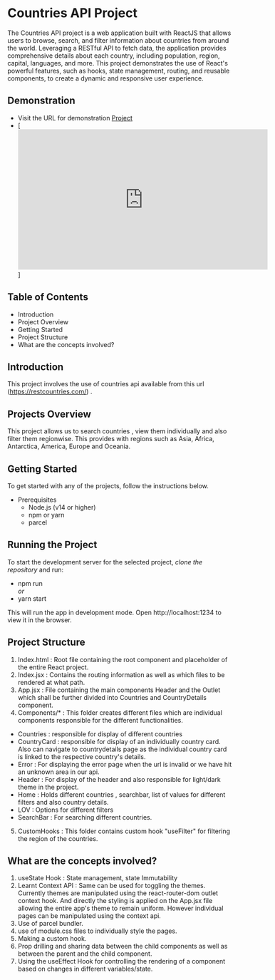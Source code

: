 # Countries API Project

The Countries API project is a web application built with ReactJS that allows users to browse, search, and filter information about countries from around the world. Leveraging a RESTful API to fetch data, the application provides comprehensive details about each country, including population, region, capital, languages, and more. This project demonstrates the use of React's powerful features, such as hooks, state management, routing, and reusable components, to create a dynamic and responsive user experience.

## Demonstration

- Visit the URL for demonstration [Project](https://www.youtube.com/watch?v=3JZaZKSXZAI)
- [<iframe width="560" height="315" src="https://www.youtube.com/embed/3JZaZKSXZAI?si=OR_1GioNpW08u296" title="YouTube video player" frameborder="0" allow="accelerometer; autoplay; clipboard-write; encrypted-media; gyroscope; picture-in-picture; web-share" referrerpolicy="strict-origin-when-cross-origin" allowfullscreen></iframe>]

## Table of Contents

- Introduction
- Project Overview
- Getting Started
- Project Structure
- What are the concepts involved?

## Introduction

This project involves the use of countries api available from this url (https://restcountries.com/) .

## Projects Overview

This project allows us to search countries , view them individually and also filter them regionwise. This provides with regions such as Asia, Africa, Antarctica, America, Europe and Oceania.

## Getting Started

To get started with any of the projects, follow the instructions below.

- Prerequisites
  - Node.js (v14 or higher)
  - npm or yarn
  - parcel

## Running the Project

To start the development server for the selected project,
_clone the repository_ and run:

- npm run  
  _or_
- yarn start

This will run the app in development mode. Open http://localhost:1234 to view it in the browser.

## Project Structure

1. Index.html : Root file containing the root component and placeholder of the entire React project.
2. Index.jsx : Contains the routing information as well as which files to be rendered at what path.
3. App.jsx : File containing the main components Header and the Outlet which shall be further divided into Countries and CountryDetails component.
4. Components/\* : This folder creates different files which are individual components responsible for the different functionalities.

- Countries : responsible for display of different countries
- CountryCard : responsible for display of an individually country card. Also can navigate to countrydetails page as the individual country card is linked to the respective country's details.
- Error : For displaying the error page when the url is invalid or we have hit an unknown area in our api.
- Header : For display of the header and also responsible for light/dark theme in the project.
- Home : Holds different countries , searchbar, list of values for different filters and also country details.
- LOV : Options for different filters
- SearchBar : For searching different countries.

5. CustomHooks : This folder contains custom hook "useFilter" for filtering the region of the countries.

## What are the concepts involved?

1. useState Hook : State management, state Immutability
2. Learnt Context API : Same can be used for toggling the themes. Currently themes are manipulated using the react-router-dom outlet context hook. And directly the styling is applied on the App.jsx file allowing the entire app's theme to remain uniform. However individual pages can be manipulated using the context api.
3. Use of parcel bundler.
4. use of module.css files to individually style the pages.
5. Making a custom hook.
6. Prop drilling and sharing data between the child components as well as between the parent and the child component.
7. Using the useEffect Hook for controlling the rendering of a component based on changes in different variables/state.
